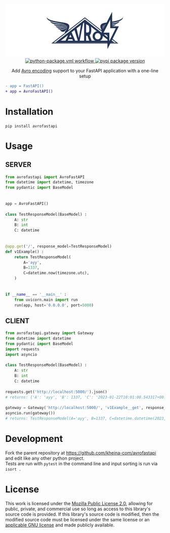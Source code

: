 <p align="center">
	<img src="https://github.com/kheina-com/avrofastapi/raw/main/logo.png" alt="AvroFastAPI Logo">
	<br>
	<a href="https://github.com/kheina-com/avrofastapi/actions?query=workflow%3Apython-package+event%3Apush+branch%3Amain">
		<img src="https://github.com/kheina-com/avrofastapi/actions/workflows/python-package.yml/badge.svg?branch=main" alt="python-package.yml workflow">
	</a>
	<a href="https://pypi.org/project/avrofastapi">
		<img src="https://img.shields.io/pypi/v/avrofastapi?color=success&label=pypi%20package" alt="pypi package version">
	</a>
</p>
<p align="center">
	Add <a href="https://avro.apache.org/docs/1.11.1/specification/_print/#protocol-wire-format">Avro encoding</a> support to your FastAPI application with a one-line setup
</p>

```diff
- app = FastAPI()
+ app = AvroFastAPI()
```

# Installation
`pip install avrofastapi`

# Usage
## SERVER
```python
from avrofastapi import AvroFastAPI
from datetime import datetime, timezone
from pydantic import BaseModel


app = AvroFastAPI()

class TestResponseModel(BaseModel) :
	A: str
	B: int
	C: datetime


@app.get('/', response_model=TestResponseModel)
def v1Example() :
	return TestResponseModel(
		A='ayy',
		B=1337,
		C=datetime.now(timezone.utc),
	)


if __name__ == '__main__' :
	from uvicorn.main import run
	run(app, host='0.0.0.0', port=5000)
```

## CLIENT
```python
from avrofastapi.gateway import Gateway
from datetime import datetime
from pydantic import BaseModel
import requests
import asyncio

class TestResponseModel(BaseModel) :
	A: str 
	B: int
	C: datetime

requests.get('http://localhost:5000/').json()
# returns: {'A': 'ayy', 'B': 1337, 'C': '2023-01-22T10:01:00.543317+00:00'}

gateway = Gateway('http://localhost:5000/', 'v1Example__get', response_model=TestResponseModel)
asyncio.run(gateway())
# returns: TestResponseModel(A='ayy', B=1337, C=datetime.datetime(2023, 1, 22, 10, 2, 29, 641314, tzinfo=<avro.timezones.UTCTzinfo object at 0x7efbe9cdb580>))
```

# Development
Fork the parent repository at https://github.com/kheina-com/avrofastapi and edit like any other python project.  
Tests are run with `pytest` in the command line and input sorting is run via `isort .`

# License
This work is licensed under the [Mozilla Public License 2.0](https://choosealicense.com/licenses/mpl-2.0/), allowing for public, private, and commercial use so long as access to this library's source code is provided. If this library's source code is modified, then the modified source code must be licensed under the same license or an [applicable GNU license](https://www.mozilla.org/en-US/MPL/2.0/#1.12) and made publicly available.
